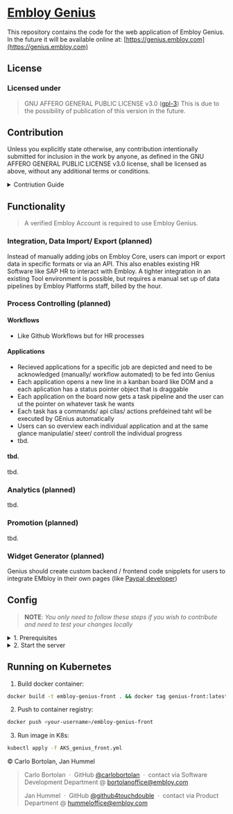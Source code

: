 <h1><a href="https://about.embloy.com">Embloy Genius</a></h1>

This repository contains the code for the web application of Embloy Genius. In the future it will be available online at: [https://genius.embloy.com](https://genius.embloy.com) 
## License

### Licensed under

> GNU AFFERO GENERAL PUBLIC LICENSE v3.0 ([gpl-3](https://www.gnu.org/licenses/gpl-3.0.en.html))
> This is due to the possibility of publication of this version in the future.

## Contribution

Unless you explicitly state otherwise, any contribution intentionally submitted for inclusion in the work by anyone, as
defined in the GNU AFFERO GENERAL PUBLIC LICENSE v3.0 license, shall be licensed as above, without any additional terms
or conditions.

<details>
  <summary> Contriution Guide </summary>

- This web application is based on Next.JS 13 and uses the App Router system

- Against current design best-practises it is meant to render pages, components on client side if possible (SEO doesnt matter)

- Study the app/layout.js file, AuthWrapper makes sure that every URL is secured with Embloy Authentication (instead stated otherwise), UserContext makes sure that certain data is available globally without fetiching the same data multiple times. NOrmally the best practise would be to fetch data where it is needed

- To fetch data use the predefined request functions in lib/misc_requests.js to ensure the fulöfillment of the designed security patterns of Embloy Authentication

- Embloy Genius Web App relies on both big backend systems of Embloy - Core and Genius. Dont get confused with the name, it is called Genius because this web application is positioned as a solely B2B tool to ioerate Embloy asa business like [Youtube Studio](https://studio.youtube.com/)

</details>


## Functionality

> A verified Embloy Account is required to use Embloy Genius.

### Integration, Data Import/ Export (planned)

Instead of manually adding jobs on Embloy Core, users can import or export data in specific formats or via an API. This also enables existing HR Software like SAP HR to interact with Embloy. A tighter integration in an existing Tool environment is possible, but requires a manual set up of data pipelines by Embloy Platforms staff, billed by the hour.

### Process Controlling (planned)
#### Workflows
- Like Github Workflows but for HR processes
#### Applications
- Recieved applications for a specific job are depicted and need to be acknowledged (manually/ workflow automated) to be fed into Genius
- Each application opens a new line in a kanban board like DOM and a each aplication has a status pointer object that is draggable
- Each application on the board now gets a task pipeline and the user can ut the pointer on whatever task he wants
- Each task has a commands/ api cllas/ actions prefdeined taht wll be executed by GEnius automatically
- Users can so overview each individual application and at the same glance manipulatie/ steer/ controll the individual progress
- tbd.
#### tbd.
tbd.
### Analytics (planned)
tbd.
### Promotion (planned)
tbd.
### Widget Generator (planned)
Genius should create custom backend / frontend code snipplets for users to integrate EMbloy in their own pages (like [Paypal developer](https://developer.paypal.com/docs/checkout/))

## Config

> __NOTE__: _You only need to follow these steps if you wish to contribute and need to test your changes locally_

<details>
  <summary> 1. Prerequisites </summary>

- Embloy Core instance available & running

- Embloy Genius instance available & running

- Install npm

</details>

<details>
  <summary> 2. Start the server </summary>

If you wish to experiment on our backend or contribute to our front end, you can test your changes by starting a local
server.

1. (PLANNED) Create a file './env.local' with the following content:

   ```
   tbd.
   ```

2. Verify correct IP addresses & i.a. updated CORS plicies of Core and Genius 
3. Run ``npm install`` to install all required packages.
3. Run ``npm run dev`` to start the web applciation.
4. Go to http://localhost:3000
</details>

## Running on Kubernetes

1. Build docker container:

```sh
docker build -t embloy-genius-front . && docker tag genius-front:latest <your-username>/embloy-genius-front
```

2. Push to container registry:

```sh
docker push <your-username>/embloy-genius-front
```

3. Run image in K8s:

```sh
kubectl apply -f AKS_genius_front.yml
```


© Carlo Bortolan, Jan Hummel

> Carlo Bortolan &nbsp;&middot;&nbsp;
> GitHub [@carlobortolan](https://github.com/carlobortolan) &nbsp;&middot;&nbsp;
> contact via Software Development Department @ [bortolanoffice@embloy.com](mailto:bortolanoffice@embloy.com)
>
> Jan Hummel &nbsp;&middot;&nbsp;
> GitHub [@github4touchdouble](https://github.com/github4touchdouble) &nbsp;&middot;&nbsp;
> contact via Product Department @ [hummeloffice@embloy.com](mailto:hummeloffice@embloy.com)
